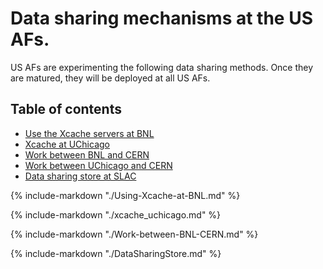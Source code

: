 # Data sharing mechanisms at the US AFs.

US AFs are experimenting the following data sharing methods. Once they are
matured, they will be deployed at all US AFs.

## Table of contents
+ [Use the Xcache servers at BNL](#Use_the_Xcache_servers)
+ [Xcache at UChicago](#xcache_uchicago)
+ [Work between BNL and CERN](#work-between-bnl-and-cern)
+ [Work between UChicago and CERN](#work-between-uchicago-and-cern)
+ [Data sharing store at SLAC](#data-sharing-store-at-slac)

{%
    include-markdown "./Using-Xcache-at-BNL.md"
%}

{%
    include-markdown "./xcache_uchicago.md"
%}

{%
    include-markdown "./Work-between-BNL-CERN.md"
%}

{%
    include-markdown "./DataSharingStore.md"
%}
